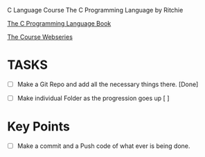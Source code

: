 C Language Course
The C Programming Language by Ritchie 

[The C Programming Language Book](http://cslabcms.nju.edu.cn/problem_solving/images/c/cc/The_C_Programming_Language_%282nd_Edition_Ritchie_Kernighan%29.pdf)

[The Course Webseries](https://www.youtube.com/watch?v=j-_s8f5K30I&ab_channel=freeCodeCamp.org)


# TASKS

- [ ] Make a Git Repo and add all the necessary things there.															[Done]  
- [ ] Make individual Folder as the progression goes up																	[	 ]


# Key Points

- [ ] Make a commit and a Push code of what ever is being done.
